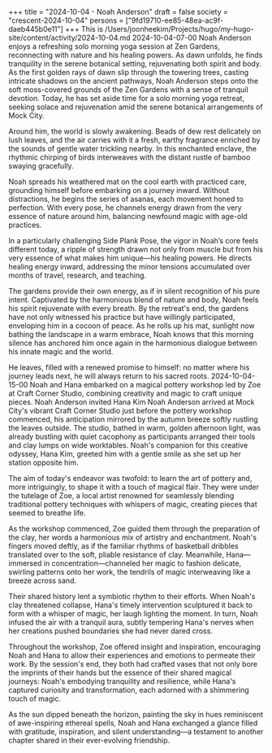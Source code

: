 +++
title = "2024-10-04 - Noah Anderson"
draft = false
society = "crescent-2024-10-04"
persons = ["9fd19710-ee85-48ea-ac9f-daeb445b0e11"]
+++
This is /Users/joonheekim/Projects/hugo/my-hugo-site/content/activity/2024-10-04.md
2024-10-04-07-00
Noah Anderson enjoys a refreshing solo morning yoga session at Zen Gardens, reconnecting with nature and his healing powers. As dawn unfolds, he finds tranquility in the serene botanical setting, rejuvenating both spirit and body.
As the first golden rays of dawn slip through the towering trees, casting intricate shadows on the ancient pathways, Noah Anderson steps onto the soft moss-covered grounds of the Zen Gardens with a sense of tranquil devotion. Today, he has set aside time for a solo morning yoga retreat, seeking solace and rejuvenation amid the serene botanical arrangements of Mock City. 

Around him, the world is slowly awakening. Beads of dew rest delicately on lush leaves, and the air carries with it a fresh, earthy fragrance enriched by the sounds of gentle water trickling nearby. In this enchanted enclave, the rhythmic chirping of birds interweaves with the distant rustle of bamboo swaying gracefully.

Noah spreads his weathered mat on the cool earth with practiced care, grounding himself before embarking on a journey inward. Without distractions, he begins the series of asanas, each movement honed to perfection. With every pose, he channels energy drawn from the very essence of nature around him, balancing newfound magic with age-old practices.

In a particularly challenging Side Plank Pose, the vigor in Noah’s core feels different today, a ripple of strength drawn not only from muscle but from his very essence of what makes him unique—his healing powers. He directs healing energy inward, addressing the minor tensions accumulated over months of travel, research, and teaching.

The gardens provide their own energy, as if in silent recognition of his pure intent. Captivated by the harmonious blend of nature and body, Noah feels his spirit rejuvenate with every breath. By the retreat's end, the gardens have not only witnessed his practice but have willingly participated, enveloping him in a cocoon of peace. As he rolls up his mat, sunlight now bathing the landscape in a warm embrace, Noah knows that this morning silence has anchored him once again in the harmonious dialogue between his innate magic and the world. 

He leaves, filled with a renewed promise to himself: no matter where his journey leads next, he will always return to his sacred roots.
2024-10-04-15-00
Noah and Hana embarked on a magical pottery workshop led by Zoe at Craft Corner Studio, combining creativity and magic to craft unique pieces.
Noah Anderson invited Hana Kim
Noah Anderson arrived at Mock City's vibrant Craft Corner Studio just before the pottery workshop commenced, his anticipation mirrored by the autumn breeze softly rustling the leaves outside. The studio, bathed in warm, golden afternoon light, was already bustling with quiet cacophony as participants arranged their tools and clay lumps on wide worktables. Noah's companion for this creative odyssey, Hana Kim, greeted him with a gentle smile as she set up her station opposite him.

The aim of today's endeavor was twofold: to learn the art of pottery and, more intriguingly, to shape it with a touch of magical flair. They were under the tutelage of Zoe, a local artist renowned for seamlessly blending traditional pottery techniques with whispers of magic, creating pieces that seemed to breathe life.

As the workshop commenced, Zoe guided them through the preparation of the clay, her words a harmonious mix of artistry and enchantment. Noah's fingers moved deftly, as if the familiar rhythms of basketball dribbles translated over to the soft, pliable resistance of clay. Meanwhile, Hana—immersed in concentration—channeled her magic to fashion delicate, swirling patterns onto her work, the tendrils of magic interweaving like a breeze across sand.

Their shared history lent a symbiotic rhythm to their efforts. When Noah's clay threatened collapse, Hana's timely intervention sculptured it back to form with a whisper of magic, her laugh lighting the moment. In turn, Noah infused the air with a tranquil aura, subtly tempering Hana's nerves when her creations pushed boundaries she had never dared cross.

Throughout the workshop, Zoe offered insight and inspiration, encouraging Noah and Hana to allow their experiences and emotions to permeate their work. By the session's end, they both had crafted vases that not only bore the imprints of their hands but the essence of their shared magical journeys: Noah's embodying tranquility and resilience, while Hana's captured curiosity and transformation, each adorned with a shimmering touch of magic.

As the sun dipped beneath the horizon, painting the sky in hues reminiscent of awe-inspiring ethereal spells, Noah and Hana exchanged a glance filled with gratitude, inspiration, and silent understanding—a testament to another chapter shared in their ever-evolving friendship.
